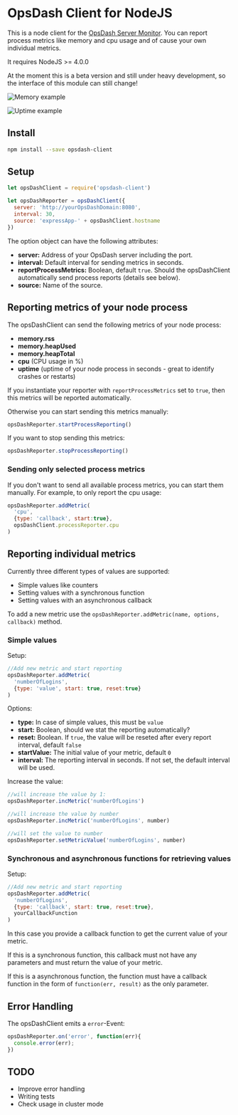 # OpsDash Client for NodeJS

This is a node client for the [OpsDash Server Monitor](https://www.opsdash.com/). You can report process metrics like memory and cpu usage and of cause your own individual metrics.

It requires NodeJS >= 4.0.0

At the moment this is a beta version and still under heavy development, so the interface of this module can still change!

![Memory example](http://pdaether.github.io/images/opsdash-client/opsDash_node_memory.png)

![Uptime example](http://pdaether.github.io/images/opsdash-client/opsDash_node_uptime.png)

## Install

```bash
npm install --save opsdash-client
```

## Setup

```javascript
let opsDashClient = require('opsdash-client')

let opsDashReporter = opsDashClient({
  server: 'http://yourOpsDashDomain:8080',
  interval: 30,
  source: 'expressApp-' + opsDashClient.hostname
})
```

The option object can have the following attributes:


- **server:** Address of your  OpsDash server including the port.
- **interval:** Default interval for sending metrics in seconds.
- **reportProcessMetrics:** Boolean, default `true`. Should the opsDashClient automatically send process reports (details see below).
- **source:** Name of the source.

## Reporting metrics of your node process

The opsDashClient can send the following metrics of your node process:

- **memory.rss**
- **memory.heapUsed**
- **memory.heapTotal**
- **cpu** (CPU usage in %)
- **uptime** (uptime of your node process in seconds - great to identify crashes or restarts)

If you instantiate your reporter with `reportProcessMetrics` set to `true`, then this metrics will be reported automatically.

Otherwise you can start sending this metrics manually:

```javascript
opsDashReporter.startProcessReporting()
```

If you want to stop sending this metrics:

```javascript
opsDashReporter.stopProcessReporting()
```

### Sending only selected process metrics

If you don't want to send all available process metrics, you can start them manually.
For example, to only report the cpu usage:

```javascript
opsDashReporter.addMetric(
  'cpu',
  {type: 'callback', start:true},
  opsDashClient.processReporter.cpu
)
```

## Reporting individual metrics

Currently three different types of values are supported:

- Simple values like counters
- Setting values with a synchronous function
- Setting values with an asynchronous callback

To add a new metric use the `opsDashReporter.addMetric(name, options, callback)` method.

### Simple values

Setup:

```javascript
//Add new metric and start reporting
opsDashReporter.addMetric(
  'numberOfLogins',
  {type: 'value', start: true, reset:true}
)
```
Options:

- **type:** In case of simple values, this must be `value`
- **start:** Boolean, should we stat the reporting automatically?
- **reset:** Boolean. If `true`, the value will be reseted after every report interval, default `false`
- **startValue:** The initial value of your metric, default `0`
- **interval:** The reporting interval in seconds. If not set, the default interval will be used.

Increase the value:

```javascript
//will increase the value by 1:
opsDashReporter.incMetric('numberOfLogins')

//will increase the value by number
opsDashReporter.incMetric('numberOfLogins', number)

//will set the value to number
opsDashReporter.setMetricValue('numberOfLogins', number)
```


### Synchronous and asynchronous functions for retrieving values

Setup:

```javascript
//Add new metric and start reporting
opsDashReporter.addMetric(
  'numberOfLogins',
  {type: 'callback', start: true, reset:true},
  yourCallbackFunction
)
```
In this case you provide a callback function to get the current value of your metric.

If this is a synchronous function, this callback must not have any parameters and must return the value of your metric.

If this is a asynchronous function, the function must have a callback function in the form of `function(err, result)` as the only parameter.

## Error Handling

The opsDashClient emits a `error`-Event:

```javascript
opsDashReporter.on('error', function(err){
  console.error(err);
})
```

## TODO

- Improve error handling
- Writing tests
- Check usage in cluster mode
